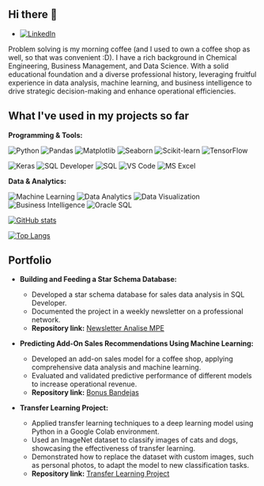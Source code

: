 ## Hi there 👋
- [![LinkedIn](https://img.shields.io/badge/-LinkedIn-0A66C2?style=flat-square&logo=linkedin&logoColor=white)](http://br.linkedin.com/pub/gabriel-silva/24/74/907/)

Problem solving is my morning coffee (and I used to own a coffee shop as well, so that was convenient :D). I have a rich background in Chemical Engineering, Business Management, and Data Science. With a solid educational foundation and a diverse professional history, leveraging fruitful experience in data analysis, machine learning, and business intelligence to drive strategic decision-making and enhance operational efficiencies.

## What I've used in my projects so far

**Programming & Tools:**

![Python](https://img.shields.io/badge/-Python-3776AB?style=flat-square&logo=python&logoColor=white)
![Pandas](https://img.shields.io/badge/-Pandas-150458?style=flat-square&logo=pandas&logoColor=white)
![Matplotlib](https://img.shields.io/badge/-Matplotlib-3776AB?style=flat-square&logo=python&logoColor=white)
![Seaborn](https://img.shields.io/badge/-Seaborn-3776AB?style=flat-square&logo=python&logoColor=white)
![Scikit-learn](https://img.shields.io/badge/-Scikit--learn-F7931E?style=flat-square&logo=scikit-learn&logoColor=white)
![TensorFlow](https://img.shields.io/badge/-TensorFlow-FF6F00?style=flat-square&logo=tensorflow&logoColor=white)

![Keras](https://img.shields.io/badge/-Keras-D00000?style=flat-square&logo=keras&logoColor=white)
![SQL Developer](https://img.shields.io/badge/-SQL%20Developer-4479A1?style=flat-square&logo=oracle&logoColor=white)
![SQL](https://img.shields.io/badge/-SQL-4479A1?style=flat-square&logo=sql&logoColor=white)
![VS Code](https://img.shields.io/badge/-VS%20Code-007ACC?style=flat-square&logo=visual-studio-code&logoColor=white)
![MS Excel](https://img.shields.io/badge/-MS%20Excel-217346?style=flat-square&logo=microsoft-excel&logoColor=white)

**Data & Analytics:**

![Machine Learning](https://img.shields.io/badge/-Machine%20Learning-FF6F00?style=flat-square&logo=tensorflow&logoColor=white)
![Data Analytics](https://img.shields.io/badge/-Data%20Analytics-007ACC?style=flat-square&logo=microsoft&logoColor=white)
![Data Visualization](https://img.shields.io/badge/-Data%20Visualization-4479A1?style=flat-square&logo=databricks&logoColor=white)
![Business Intelligence](https://img.shields.io/badge/-Business%20Intelligence-F2C811?style=flat-square&logo=power-bi&logoColor=white)
![Oracle SQL](https://img.shields.io/badge/-Oracle%20SQL-FF0000?style=flat-square&logo=oracle&logoColor=white)

[![GitHub stats](https://github-readme-stats.vercel.app/api?username=gabbmelo&count_private=true&theme=catppuccin_latte)](https://github.com/anuraghazra/github-readme-stats)


[![Top Langs](https://github-readme-stats.vercel.app/api/top-langs/?username=gabbmelo&theme=catppuccin_latte)](https://github.com/anuraghazra/github-readme-stats)

## Portfolio
- **Building and Feeding a Star Schema Database:**
  - Developed a star schema database for sales data analysis in SQL Developer.
  - Documented the project in a weekly newsletter on a professional network.
  - **Repository link:** [Newsletter Analise MPE](https://github.com/gabbmelo/NewsletterAnaliseMPE)

- **Predicting Add-On Sales Recommendations Using Machine Learning:**
  - Developed an add-on sales model for a coffee shop, applying comprehensive data analysis and machine learning.
  - Evaluated and validated predictive performance of different models to increase operational revenue.
  - **Repository link:** [Bonus Bandejas](https://github.com/gabbmelo/BonusBandejas)

- **Transfer Learning Project:**
  - Applied transfer learning techniques to a deep learning model using Python in a Google Colab environment.
  - Used an ImageNet dataset to classify images of cats and dogs, showcasing the effectiveness of transfer learning.
  - Demonstrated how to replace the dataset with custom images, such as personal photos, to adapt the model to new classification tasks.
  - **Repository link:** [Transfer Learning Project](https://github.com/gabbmelo/transfer-learning-colab/tree/main)

